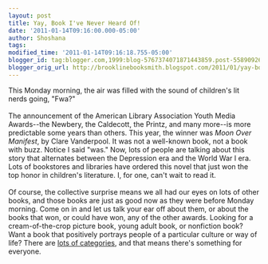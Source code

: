 ```yaml
---
layout: post
title: Yay, Book I've Never Heard Of!
date: '2011-01-14T09:16:00.000-05:00'
author: Shoshana
tags: 
modified_time: '2011-01-14T09:16:18.755-05:00'
blogger_id: tag:blogger.com,1999:blog-5767374071871443859.post-558909261367820867
blogger_orig_url: http://brooklinebooksmith.blogspot.com/2011/01/yay-book-ive-never-heard-of.html
---
```


This Monday morning, the air was filled with the sound of children's lit nerds going, "Fwa?"<br /><br />The announcement of the American Library Association Youth Media Awards--the Newbery, the Caldecott, the Printz, and many more--is more predictable some years than others. This year, the winner was <i>Moon Over Manifest</i>, by Clare Vanderpool. It was not a well-known book, not a book with buzz. Notice I said "was." Now, lots of people are talking about this story that alternates between the Depression era and the World War I era. Lots of bookstores and libraries have ordered this novel that just won the top honor in children's literature. I, for one, can't wait to read it.<br /><br />Of course, the collective surprise means we all had our eyes on lots of other books, and those books are just as good now as they were before Monday morning. Come on in and let us talk your ear off about them, or about the books that won, or could have won, any of the other awards. Looking for a cream-of-the-crop picture book, young adult book, or nonfiction book? Want a book that positively portrays people of a particular culture or way of life? There are <a href="http://www.ala.org/ala/aboutala/offices/pio/mediarelationsa/factsheets/youthmediaawards.cfm">lots of categories</a>, and that means there's something for everyone.